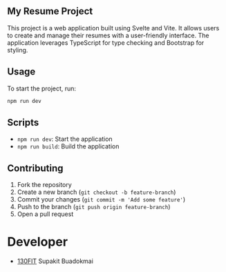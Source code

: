 ## My Resume Project

This project is a web application built using Svelte and Vite. It allows users to create and manage their resumes with a user-friendly interface. The application leverages TypeScript for type checking and Bootstrap for styling.

## Usage
To start the project, run:
```bash
npm run dev
```

## Scripts
- `npm run dev`: Start the application
- `npm run build`: Build the application

## Contributing
1. Fork the repository
2. Create a new branch (`git checkout -b feature-branch`)
3. Commit your changes (`git commit -m 'Add some feature'`)
4. Push to the branch (`git push origin feature-branch`)
5. Open a pull request

# Developer
- [130FIT](https://github.com/130FIT) Supakit Buadokmai
